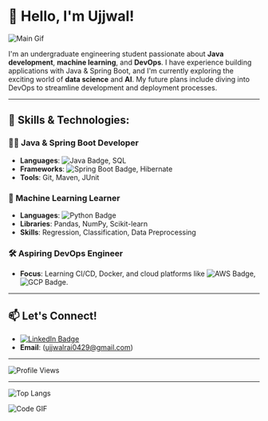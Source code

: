 # 👋 Hello, I'm Ujjwal!

![Main Gif](https://user-images.githubusercontent.com/74038190/225813708-98b745f2-7d22-48cf-9150-083f1b00d6c9.gif)


I'm an undergraduate engineering student passionate about **Java development**, **machine learning**, and **DevOps**. I have experience building applications with Java & Spring Boot, and I'm currently exploring the exciting world of **data science** and **AI**. My future plans include diving into DevOps to streamline development and deployment processes.

---

## 🚀 Skills & Technologies:

### 👨‍💻 Java & Spring Boot Developer
- **Languages**: ![Java Badge](https://img.shields.io/badge/Java-ED8B00?style=for-the-badge&logo=java&logoColor=white), SQL
- **Frameworks**: ![Spring Boot Badge](https://img.shields.io/badge/Spring_Boot-6DB33F?style=for-the-badge&logo=spring-boot&logoColor=white), Hibernate
- **Tools**: Git, Maven, JUnit

### 🤖 Machine Learning Learner
- **Languages**: ![Python Badge](https://img.shields.io/badge/Python-3776AB?style=for-the-badge&logo=python&logoColor=white)
- **Libraries**: Pandas, NumPy, Scikit-learn
- **Skills**: Regression, Classification, Data Preprocessing

### 🛠️ Aspiring DevOps Engineer
- **Focus**: Learning CI/CD, Docker, and cloud platforms like ![AWS Badge](https://img.shields.io/badge/AWS-232F3E?style=for-the-badge&logo=amazon-aws&logoColor=white), ![GCP Badge](https://img.shields.io/badge/GCP-4285F4?style=for-the-badge&logo=google-cloud&logoColor=white).

---

## 📫 Let's Connect!

- [![LinkedIn Badge](https://img.shields.io/badge/LinkedIn-0077B5?style=for-the-badge&logo=linkedin&logoColor=white)](https://www.linkedin.com/in/ujjwal-rai-89b700324)
- **Email**: (ujjwalrai0429@gmail.com)
  

---

![Profile Views](https://komarev.com/ghpvc/?username=ujjwalrai17&color=green)

---

![Top Langs](https://github-readme-stats.vercel.app/api/top-langs/?username=ujjwalrai17&hide=c,html&layout=compact&theme=radical)






![Code GIF](https://media.giphy.com/media/ZVik7pBtu9dNS/giphy.gif)







<!---
ujjwalrai17/ujjwalrai17 is a ✨ special ✨ repository because its `README.md` (this file) appears on your GitHub profile.
You can click the Preview link to take a look at your changes.
--->

